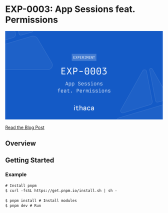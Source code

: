 # EXP-0003: App Sessions feat. Permissions

![Cover](./.github/cover.png)

[Read the Blog Post](https://www.ithaca.xyz/writings/exp-0003)

## Overview

## Getting Started

### Example

```shell
# Install pnpm
$ curl -fsSL https://get.pnpm.io/install.sh | sh - 

$ pnpm install # Install modules
$ pnpm dev # Run
```